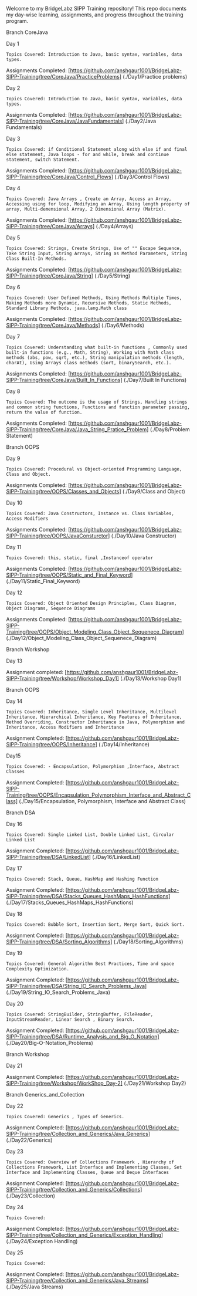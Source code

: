 Welcome to my BridgeLabz SIPP Training repository! This repo documents my day-wise learning, assignments, and progress throughout the training program.

Branch CoreJava

Day 1

    Topics Covered: Introduction to Java, basic syntax, variables, data types.

  Assignments Completed:
    [https://github.com/anshgaur1001/BridgeLabz-SIPP-Training/tree/CoreJava/PracticeProblems] (./Day1/Practice problems)

Day 2

    Topics Covered: Introduction to Java, basic syntax, variables, data types.

  Assignments Completed: [https://github.com/anshgaur1001/BridgeLabz-SIPP-Training/tree/CoreJava/JavaFundamentals] (./Day2/Java Fundamentals)

Day 3

    Topics Covered: if Conditional Statement along with else if and final else statement, Java loops - for and while, break and continue statement, switch Statement.

  Assignments Completed: [https://github.com/anshgaur1001/BridgeLabz-SIPP-Training/tree/CoreJava/Control_Flows] (./Day3/Control Flows)

Day 4

    Topics Covered: Java Arrays , Create an Array, Access an Array, Accessing using for loop, Modifying an Array, Using length property of array, Multi-demensional Array, 2 Dimensional Array (Matrix).

  Assignments Completed: [https://github.com/anshgaur1001/BridgeLabz-SIPP-Training/tree/CoreJava/Arrays] (./Day4/Arrays)

Day 5

    Topics Covered: Strings, Create Strings, Use of "" Escape Sequence, Take String Input, String Arrays, String as Method Parameters, String Class Built-In Methods.

  Assignments Completed: [https://github.com/anshgaur1001/BridgeLabz-SIPP-Training/tree/CoreJava/String] (./Day5/String)

Day 6

    Topics Covered: User Defined Methods, Using Methods Multiple Times, Making Methods more Dynamic, Recursive Methods, Static Methods, Standard Library Methods, java.lang.Math class

  Assignments Completed: [https://github.com/anshgaur1001/BridgeLabz-SIPP-Training/tree/CoreJava/Methods] (./Day6/Methods)

Day 7

    Topics Covered: Understanding what built-in functions , Commonly used built-in functions (e.g., Math, String), Working with Math class methods (abs, pow, sqrt, etc.), String manipulation methods (length, charAt), Using Arrays class methods (sort, binarySearch, etc.).

  Assignments Completed: [https://github.com/anshgaur1001/BridgeLabz-SIPP-Training/tree/CoreJava/Built_In_Functions] (./Day7/Built In Functions)

Day 8

    Topics Covered: The outcome is the usage of Strings, Handling strings and common string functions, Functions and function parameter passing, return the value of function.

  Assignments Completed: [https://github.com/anshgaur1001/BridgeLabz-SIPP-Training/tree/CoreJava/Java_String_Pratice_Problem] (./Day8/Problem Statement)

Branch OOPS

Day 9

    Topics Covered: Procedural vs Object-oriented Programming Language, Class and Object.

  Assignments Completed: [https://github.com/anshgaur1001/BridgeLabz-SIPP-Training/tree/OOPS/Classes_and_Objects] (./Day9/Class and Object)

Day 10

    Topics Covered: Java Constructors, Instance vs. Class Variables, Access Modifiers

  Assignments Completed: [https://github.com/anshgaur1001/BridgeLabz-SIPP-Training/tree/OOPS/JavaConsturctor] (./Day10/Java Constructor)

Day 11

    Topics Covered: this, static, final ,Instanceof operator

  Assignments Completed: [https://github.com/anshgaur1001/BridgeLabz-SIPP-Training/tree/OOPS/Static_and_Final_Keyword] (./Day11/Static_Final_Keyword)

Day 12

    Topics Covered: Object Oriented Design Principles, Class Diagram, Object Diagrams, Sequence Diagrams

  Assignments Completed: [https://github.com/anshgaur1001/BridgeLabz-SIPP-Training/tree/OOPS/Object_Modeling_Class_Object_Sequenece_Diagram] (./Day12/Object_Modeling_Class_Object_Sequenece_Diagram)

Branch Workshop

Day 13

  Assignment completed: [https://github.com/anshgaur1001/BridgeLabz-SIPP-Training/tree/Workshop/Workshop_Day1] (./Day13/Workshop Day1)

Branch OOPS

Day 14

    Topics Covered: Inheritance, Single Level Inheritance, Multilevel Inheritance, Hierarchical Inheritance, Key Features of Inheritance, Method Overriding, Constructor Inheritance in Java, Polymorphism and Inheritance, Access Modifiers and Inheritance
  Assignment Completed: [https://github.com/anshgaur1001/BridgeLabz-SIPP-Training/tree/OOPS/Inheritance] (./Day14/Inheritance)

Day15

    Topics Covered: - Encapsulation, Polymorphism ,Interface, Abstract Classes

  Assignment Completed: [https://github.com/anshgaur1001/BridgeLabz-SIPP-Training/tree/OOPS/Encapsulation_Polymorphism_Interface_and_Abstract_Class] (./Day15/Encapsulation, Polymorphism, Interface and Abstract Class)

Branch DSA

Day 16

    Topics Covered: Single Linked List, Double Linked List, Circular Linked List

  Assignment Completed: [https://github.com/anshgaur1001/BridgeLabz-SIPP-Training/tree/DSA/LinkedList] (./Day16/LinkedList)

Day 17

    Topics Covered: Stack, Queue, HashMap and Hashing Function

  Assignment Completed: [https://github.com/anshgaur1001/BridgeLabz-SIPP-Training/tree/DSA/Stacks_Queues_HashMaps_HashFunctions] (./Day17/Stacks_Queues_HashMaps_HashFunctions)

Day 18

    Topics Covered: Bubble Sort, Insertion Sort, Merge Sort, Quick Sort.

  Assignment Completed: [https://github.com/anshgaur1001/BridgeLabz-SIPP-Training/tree/DSA/Sorting_Algorithms] (./Day18/Sorting_Algorithms)

Day 19

    Topics Covered: General Algorithm Best Practices, Time and space Complexity Optimization.

  Assignment Completed: [https://github.com/anshgaur1001/BridgeLabz-SIPP-Training/tree/DSA/String_IO_Search_Problems_Java] (./Day19/String_IO_Search_Problems_Java)

Day 20

    Topics Covered: StringBuilder, StringBuffer, FileReader, InputStreamReader, Linear Search , Binary Search.

  Assignment Completed: [https://github.com/anshgaur1001/BridgeLabz-SIPP-Training/tree/DSA/Runtime_Analysis_and_Big_O_Notation] (./Day20/Big-O-Notation_Problems)

Branch Workshop

Day 21

  Assignment Completed: [https://github.com/anshgaur1001/BridgeLabz-SIPP-Training/tree/Workshop/WorkShop_Day-2] (./Day21/Workshop Day2)

Branch Generics_and_Collection

Day 22

    Topics Covered: Generics , Types of Generics.

  Assignment Completed: [https://github.com/anshgaur1001/BridgeLabz-SIPP-Training/tree/Collection_and_Generics/Java_Generics] (./Day22/Generics)

Day 23

    Topics Covered: Overview of Collections Framework , Hierarchy of Collections Framework, List Interface and Implementing Classes, Set Interface and Implementing Classes, Queue and Deque Interfaces

  Assignment Completed: [https://github.com/anshgaur1001/BridgeLabz-SIPP-Training/tree/Collection_and_Generics/Collections] (./Day23/Collection)

Day 24

    Topics Covered:

  Assignment Completed: [https://github.com/anshgaur1001/BridgeLabz-SIPP-Training/tree/Collection_and_Generics/Exception_Handling] (./Day24/Exception Handling)

Day 25

    Topics Covered:

  Assignment Completed: [https://github.com/anshgaur1001/BridgeLabz-SIPP-Training/tree/Collection_and_Generics/Java_Streams] (./Day25/Java Streams)
